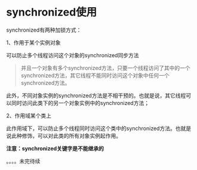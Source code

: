 # synchronized使用

synchronized有两种加锁方式：

1、作用于某个实例对象

可以防止多个线程访问这个对象的synchronized同步方法

> 并且一个对象有多个synchronized方法，只要一个线程访问了其中的一个synchronized方法，其它线程不能同时访问这个对象中任何一个synchronized方法。

此外，不同对象实例的synchronized方法是不相干预的。也就是说，其它线程可以同时访问此类下的另一个对象实例中的synchronized方法；

2、作用域某个类上

此作用域下，可以防止多个线程同时访问这个类中的synchronized方法。也就是说此种修饰，可以对此类的所有对象实例起作用。

**注意：synchronized关键字是不能继承的**

。。。。未完待续